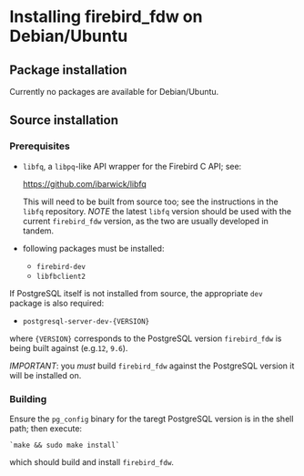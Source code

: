 Installing firebird_fdw on Debian/Ubuntu
========================================

Package installation
--------------------

Currently no packages are available for Debian/Ubuntu.

Source installation
-------------------

### Prerequisites

- `libfq`, a `libpq`-like API wrapper for the Firebird C API; see:

    https://github.com/ibarwick/libfq

  This will need to be built from source too; see the instructions
  in the `libfq` repository.
  *NOTE* the latest `libfq` version should be used with the current
  `firebird_fdw` version, as the two are usually developed in tandem.

- following packages must be installed:
  - `firebird-dev`
  - `libfbclient2`

If PostgreSQL itself is not installed from source, the appropriate
`dev` package is also required:

  - `postgresql-server-dev-{VERSION}`

where `{VERSION}` corresponds to the PostgreSQL version `firebird_fdw`
is being built against (e.g.`12`, `9.6`).

*IMPORTANT*: you *must* build `firebird_fdw` against the PostgreSQL version
it will be installed on.

### Building

Ensure the `pg_config` binary for the taregt PostgreSQL version is in
the shell path; then execute:

    `make && sudo make install`

which should build and install `firebird_fdw`.
